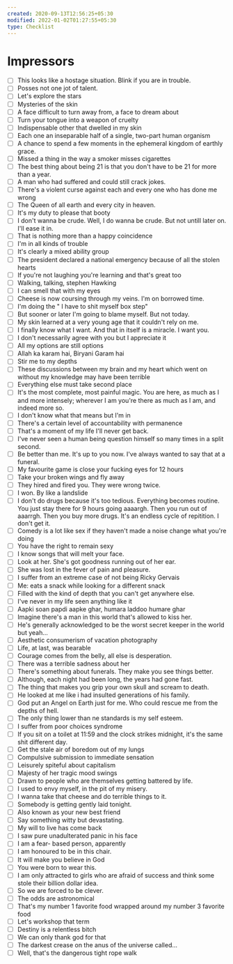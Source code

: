 ```yaml
---
created: 2020-09-13T12:56:25+05:30
modified: 2022-01-02T01:27:55+05:30
type: Checklist
---
```


# Impressors

- [ ] This looks like a hostage situation. Blink if you are in trouble.
- [ ] Posses not one jot of talent.
- [ ] Let's explore the stars
- [ ] Mysteries of the skin
- [ ] A face difficult to turn away from, a face to dream about
- [ ] Turn your tongue into a weapon of cruelty
- [ ] Indispensable other that dwelled in my skin
- [ ] Each one an inseparable half of a single, two-part human organism
- [ ] A chance to spend a few moments in the ephemeral kingdom of earthly grace.
- [ ] Missed a thing in the way a smoker misses cigarettes
- [ ] The best thing about being 21 is that you don't have to be 21 for more than a year.
- [ ] A man who had suffered and could still crack jokes.
- [ ] There's a violent curse against each and every one who has done me wrong
- [ ] The Queen of all earth and every city in heaven.
- [ ] It's my duty to please that booty
- [ ] I don't wanna be crude. Well, I do wanna be crude. But not untill later on. I'll ease it in.
- [ ] That is nothing more than a happy coincidence
- [ ] I'm in all kinds of trouble
- [ ] It's clearly a mixed ability group
- [ ] The president declared a national emergency because of all the stolen hearts
- [ ] If you're not laughing you're learning and that's great too
- [ ] Walking, talking, stephen Hawking
- [ ] I can smell that with my eyes
- [ ] Cheese is now coursing through my veins. I'm on borrowed time.
- [ ] I'm doing the " I have to shit myself box step"
- [ ] But sooner or later I'm going to blame myself. But not today.
- [ ] My skin learned at a very young age that it couldn't rely on me.
- [ ] I finally know what I want. And that in itself is a miracle. I want you.
- [ ] I don't necessarily agree with you but I appreciate it
- [ ] All my options are still options
- [ ] Allah ka karam hai, Biryani Garam hai
- [ ] Stir me to my depths
- [ ] These discussions between my brain and my heart which went on without my knowledge may have been terrible
- [ ] Everything else must take second place
- [ ] It's the most complete, most painful magic. You are here, as much as I and more intensely; wherever I am you're there as much as I am, and indeed more so.
- [ ] I don't know what that means but I'm in
- [ ] There's a certain level of accountability with permanence
- [ ] That's a moment of my life I'll never get back.
- [ ] I've never seen a human being question himself so many times in a split second.
- [ ] Be better than me. It's up to you now. I've always wanted to say that at a funeral.
- [ ] My favourite game is close your fucking eyes for 12 hours
- [ ] Take your broken wings and fly away
- [ ] They hired and fired you. They were wrong twice.
- [ ] I won. By like a landslide
- [ ] I don't do drugs because it's too tedious. Everything becomes routine. You just stay there for 9 hours going aaaargh. Then you run out of aaarrgh. Then you buy more drugs. It's an endless cycle of repitition. I don't get it.
- [ ] Comedy is a lot like sex if they haven't made a noise change what you're doing
- [ ] You have the right to remain sexy
- [ ] I know songs that will melt your face.
- [ ] Look at her. She's got goodness running out of her ear.
- [ ] She was lost in the fever of pain and pleasure.
- [ ] I suffer from an extreme case of not being Ricky Gervais
- [ ] Me: eats a snack while looking for a different snack
- [ ] Filled with the kind of depth that you can't get anywhere else.
- [ ] I've never in my life seen anything like it
- [ ] Aapki soan papdi aapke ghar, humara laddoo humare ghar
- [ ] Imagine there's a man in this world that's allowed to kiss her.
- [ ] He's generally acknowledged to be the worst secret keeper in the world but yeah...
- [ ] Aesthetic consumerism of vacation photography
- [ ] Life, at last, was bearable
- [ ] Courage comes from the belly, all else is desperation.
- [ ] There was a terrible sadness about her
- [ ] There's something about funerals. They make you see things better.
- [ ] Although, each night had been long, the years had gone fast.
- [ ] The thing that makes you grip your own skull and scream to death.
- [ ] He looked at me like i had insulted generations of his family.
- [ ] God put an Angel on Earth just for me. Who could rescue me from the depths of hell.
- [ ] The only thing lower than ne standards is my self esteem.
- [ ] I suffer from poor choices syndrome
- [ ] If you sit on a toilet at 11:59 and the clock strikes midnight, it's the same shit different day.
- [ ] Get the stale air of boredom out of my lungs
- [ ] Compulsive submission to immediate sensation
- [ ] Leisurely spiteful about capitalism
- [ ] Majesty of her tragic mood swings
- [ ] Drawn to people who are themselves getting battered by life.
- [ ] I used to envy myself, in the pit of my misery.
- [ ] I wanna take that cheese and do terrible things to it.
- [ ] Somebody is getting gently laid tonight.
- [ ] Also known as your new best friend
- [ ] Say something witty but devastating.
- [ ] My will to live has come back
- [ ] I saw pure unadulterated panic in his face
- [ ] I am a fear- based person, apparently
- [ ] I am honoured to be in this chair.
- [ ] It will make you believe in God
- [ ] You were born to wear this.
- [ ] I am only attracted to girls who are afraid of success and think some stole their billion dollar idea.
- [ ] So we are forced to be clever.
- [ ] The odds are astronomical
- [ ] That's my number 1 favorite food wrapped around my number 3 favorite food
- [ ] Let's workshop that term
- [ ] Destiny is a relentless bitch
- [ ] We can only thank god for that
- [ ] The darkest crease on the anus of the universe called...
- [ ] Well, that's the dangerous tight rope walk
